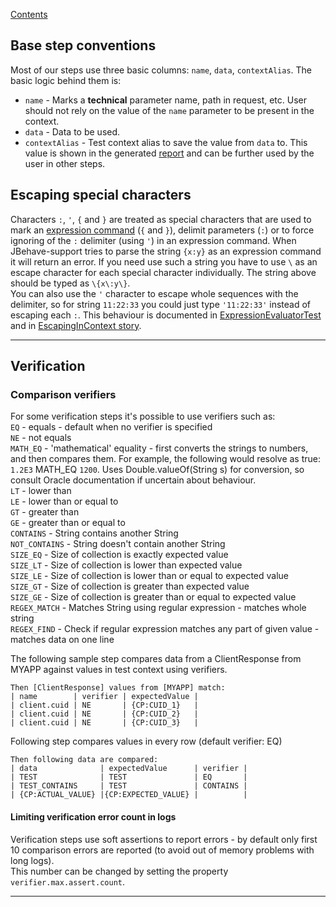 [Contents](../README.md)

## Base step conventions
Most of our steps use three basic columns: `name`, `data`, `contextAlias`.
The basic logic behind them is:
* `name` - Marks a __technical__ parameter name, path in request, etc. User should not rely on the value of the `name` parameter to be present in the context. 
* `data` - Data to be used.
* `contextAlias` - Test context alias to save the value from `data` to. This value is shown in the generated [report](Reporting.md) and can be further used by the user in other steps.  

## Escaping special characters

Characters `:`, `'`, `{` and `}` are treated as special characters that are used to mark an [expression command](Expression-commands.md) (`{` and `}`), delimit parameters (`:`) or to force ignoring of the `:` delimiter (using `'`) in an expression command.
When JBehave-support tries to parse the string `{x:y}` as an expression command it will return an error.
If you need use such a string you have to use `\` as an escape character for each special character individually. The string above should be typed as `\{x\:y\}`.   
You can also use the `'` character to escape whole sequences with the delimiter, so for string `11:22:33` you could just type `'11:22:33'` instead of escaping each `:`. 
This behaviour is documented in [ExpressionEvaluatorTest](../src/test/groovy/org/jbehavesupport/core/expression/ExpressionEvaluatorTest.groovy)
and in [EscapingInContext story](../src/test/groovy/org/jbehavesupport/test/sample/context/EscapingInContext.story).


---


## Verification

### Comparison verifiers

For some verification steps it's possible to use verifiers such as:  
`EQ` - equals - default when no verifier is specified  
`NE` - not equals  
`MATH_EQ` - 'mathematical' equality - first converts the strings to numbers, and then compares them. 
For example, the following would resolve as true: `1.2E3` MATH_EQ `1200`.
Uses Double.valueOf(String s) for conversion, so consult Oracle documentation if uncertain about behaviour.  
`LT` - lower than  
`LE` - lower than or equal to  
`GT` - greater than  
`GE` - greater than or equal to  
`CONTAINS` - String contains another String  
`NOT_CONTAINS` - String doesn't contain another String  
`SIZE_EQ` - Size of collection is exactly expected value  
`SIZE_LT` - Size of collection is lower than expected value  
`SIZE_LE` - Size of collection is lower than or equal to expected value  
`SIZE_GT` - Size of collection is greater than expected value  
`SIZE_GE` - Size of collection is greater than or equal to expected value  
`REGEX_MATCH` - Matches String using regular expression - matches whole string  
`REGEX_FIND` - Check if regular expression matches any part of given value - matches data on one line

The following sample step compares data from a ClientResponse from MYAPP against values in test context using verifiers.

```
Then [ClientResponse] values from [MYAPP] match:
| name        | verifier | expectedValue |
| client.cuid | NE       | {CP:CUID_1}   |
| client.cuid | NE       | {CP:CUID_2}   |
| client.cuid | NE       | {CP:CUID_3}   |
```

Following step compares values in every row (default verifier: EQ)

```
Then following data are compared:
| data              | expectedValue      | verifier |
| TEST              | TEST               | EQ       |
| TEST_CONTAINS     | TEST               | CONTAINS |
| {CP:ACTUAL_VALUE} |{CP:EXPECTED_VALUE} |          |
```

#### Limiting verification error count in logs

Verification steps use soft assertions to report errors - by default only first 10 comparison errors are reported (to avoid out of memory problems with long logs).  
This number can be changed by setting the property `verifier.max.assert.count`.


---
